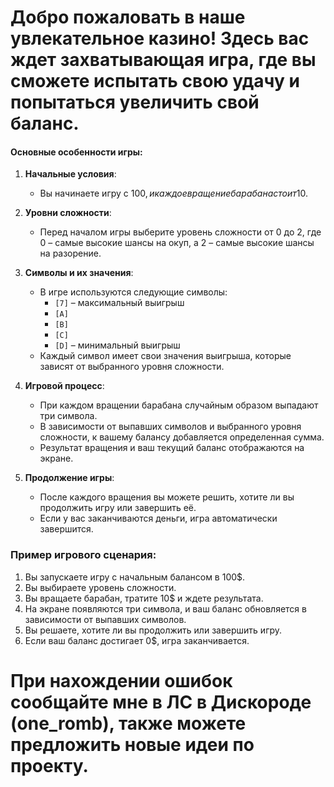 # Добро пожаловать в наше увлекательное казино! Здесь вас ждет захватывающая игра, где вы сможете испытать свою удачу и попытаться увеличить свой баланс.

#### Основные особенности игры:

1. **Начальные условия**:
    - Вы начинаете игру с 100$, и каждое вращение барабана стоит 10$.

2. **Уровни сложности**:
    - Перед началом игры выберите уровень сложности от 0 до 2, где 0 – самые высокие шансы на окуп, а 2 – самые высокие шансы на разорение.

3. **Символы и их значения**:
    - В игре используются следующие символы:
        - `[7]` – максимальный выигрыш
        - `[A]`
        - `[B]`
        - `[C]`
        - `[D]` – минимальный выигрыш
    - Каждый символ имеет свои значения выигрыша, которые зависят от выбранного уровня сложности.

4. **Игровой процесс**:
    - При каждом вращении барабана случайным образом выпадают три символа.
    - В зависимости от выпавших символов и выбранного уровня сложности, к вашему балансу добавляется определенная сумма.
    - Результат вращения и ваш текущий баланс отображаются на экране.

5. **Продолжение игры**:
    - После каждого вращения вы можете решить, хотите ли вы продолжить игру или завершить её.
    - Если у вас заканчиваются деньги, игра автоматически завершится.

### Пример игрового сценария:

1. Вы запускаете игру с начальным балансом в 100$.
2. Вы выбираете уровень сложности.
3. Вы вращаете барабан, тратите 10$ и ждете результата.
4. На экране появляются три символа, и ваш баланс обновляется в зависимости от выпавших символов.
5. Вы решаете, хотите ли вы продолжить или завершить игру.
6. Если ваш баланс достигает 0$, игра заканчивается.

# При нахождении ошибок сообщайте мне в ЛС в Дискороде (one_romb), также можете предложить новые идеи по проекту.
